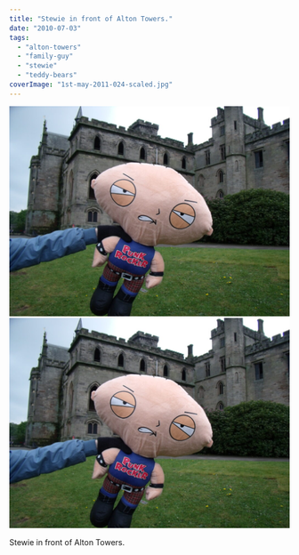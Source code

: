 ```yaml
---
title: "Stewie in front of Alton Towers."
date: "2010-07-03"
tags: 
  - "alton-towers"
  - "family-guy"
  - "stewie"
  - "teddy-bears"
coverImage: "1st-may-2011-024-scaled.jpg"
---
```


[![](images/1st-may-2011-024-1024x768.jpg)](images/1st-may-2011-024-scaled.jpg)
[![](images/1st-may-2011-024-1024x768.jpg)](images/1st-may-2011-024-scaled.jpg)

Stewie in front of Alton Towers.
